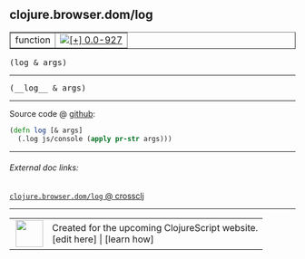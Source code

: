 ## clojure.browser.dom/log



 <table border="1">
<tr>
<td>function</td>
<td><a href="https://github.com/cljsinfo/cljs-api-docs/tree/0.0-927"><img valign="middle" alt="[+] 0.0-927" title="Added in 0.0-927" src="https://img.shields.io/badge/+-0.0--927-lightgrey.svg"></a> </td>
</tr>
</table>

<samp>(log & args)</samp><br>

---

 <samp>
(__log__ & args)<br>
</samp>

---







Source code @ [github]():

```clj
(defn log [& args]
  (.log js/console (apply pr-str args)))
```

<!--
Repo - tag - source tree - lines:

 <pre>

</pre>

-->

---



###### External doc links:

[`clojure.browser.dom/log` @ crossclj](http://crossclj.info/fun/clojure.browser.dom.cljs/log.html)<br>

---

 <table>
<tr><td>
<img valign="middle" align="right" width="48px" src="http://i.imgur.com/Hi20huC.png">
</td><td>
Created for the upcoming ClojureScript website.<br>
[edit here] | [learn how]
</td></tr></table>

[edit here]:https://github.com/cljsinfo/cljs-api-docs/blob/master/cljsdoc/clojure.browser.dom/log.cljsdoc
[learn how]:https://github.com/cljsinfo/cljs-api-docs/wiki/cljsdoc-files

<!--

This information was too distracting to show to readers, but I'll leave it
commented here since it is helpful to:

- pretty-print the data used to generate this document
- and show how to retrieve that data



The API data for this symbol:

```clj
{:ns "clojure.browser.dom",
 :name "log",
 :signature ["[& args]"],
 :name-encode "log",
 :history [["+" "0.0-927"]],
 :type "function",
 :full-name-encode "clojure.browser.dom/log",
 :source {:code "(defn log [& args]\n  (.log js/console (apply pr-str args)))",
          :title "Source code",
          :repo "clojurescript",
          :tag "r1.8.51",
          :filename "src/main/cljs/clojure/browser/dom.cljs",
          :lines [20 21],
          :url "https://github.com/clojure/clojurescript/blob/r1.8.51/src/main/cljs/clojure/browser/dom.cljs#L20-L21"},
 :usage ["(log & args)"],
 :full-name "clojure.browser.dom/log",
 :cljsdoc-url "https://github.com/cljsinfo/cljs-api-docs/blob/master/cljsdoc/clojure.browser.dom/log.cljsdoc"}

```

Retrieve the API data for this symbol:

```clj
;; from Clojure REPL
(require '[clojure.edn :as edn])
(-> (slurp "https://raw.githubusercontent.com/cljsinfo/cljs-api-docs/catalog/cljs-api.edn")
    (edn/read-string)
    (get-in [:symbols "clojure.browser.dom/log"]))
```

-->
